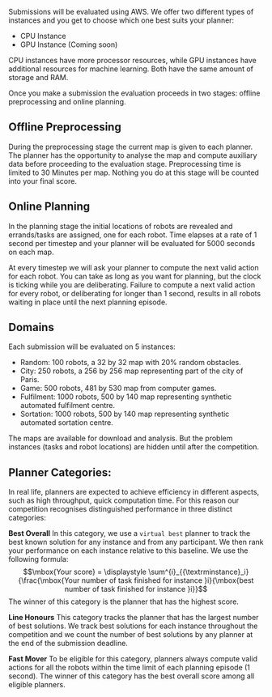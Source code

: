Submissions will be evaluated using AWS.  We offer two different types of instances and you get to choose which one best suits your planner:
- CPU Instance
- GPU Instance (Coming soon)

CPU instances have more processor resources, while GPU instances have additional resources for machine learning. Both have the same amount of storage and RAM. 

Once you make a submission the evaluation proceeds in two stages: offline preprocessing and online planning. 

## Offline Preprocessing
During the preprocessing stage the current map is given to each planner. The planner has the opportunity to analyse the map and compute auxiliary data before proceeding to the evaluation stage. Preprocessing time is limited to 30 Minutes per map. Nothing you do at this stage will be counted into your final score.

## Online Planning
In the planning stage the initial locations of robots are revealed and errands/tasks are assigned, one for each robot. Time elapses at a rate of 1 second per timestep and your planner will be evaluated for 5000 seconds on each map. 

At every timestep we will ask your planner to compute the next valid action for each robot. You can take as long as you want for planning, but the clock is ticking while you are deliberating. Failure to compute a next valid action for every robot, or deliberating for longer than 1 second, results in all robots waiting in place until the next planning episode.

## Domains
Each submission will be evaluated on 5 instances:
- Random: 100 robots, a 32 by 32 map with 20% random obstacles.
- City: 250 robots, a 256 by 256 map representing part of the city of Paris.
- Game: 500 robots, 481 by 530 map from computer games.
- Fulfilment: 1000 robots, 500 by 140 map representing synthetic automated fulfilment centre.
- Sortation: 1000 robots, 500 by 140 map representing synthetic automated sortation centre.

The maps are available for download and analysis. But the problem instances (tasks and robot locations) are hidden until after the competition.


## Planner Categories:
In real life, planners are expected to achieve efficiency in different aspects, such as high  throughput, quick computation time. For this reason our competition recognises distinguished performance in three distinct categories: 

**Best Overall**
In this category, we use a `virtual best` planner to track the best known solution for any instance and from any participant. We then rank your performance on each instance relative to this baseline. We use the following formula:
$$\mbox{Your score} = \displaystyle \sum^{i}_{{\textrminstance}_i}{\frac{\mbox{Your number of task finished for instance }i}{\mbox{best number of task finished for instance }i}}$$
The winner of this category is the planner that has the highest score.

**Line Honours**
This category tracks the planner that has the largest number of best solutions. We track best solutions for each instance throughout the competition and we count the number of best solutions by any planner at the end of the submission deadline.

**Fast Mover**
To be eligible for this category, planners always compute valid actions for all the robots within the time limit of each planning episode (1 second). The winner of this category has the best overall score among all eligible planners.
